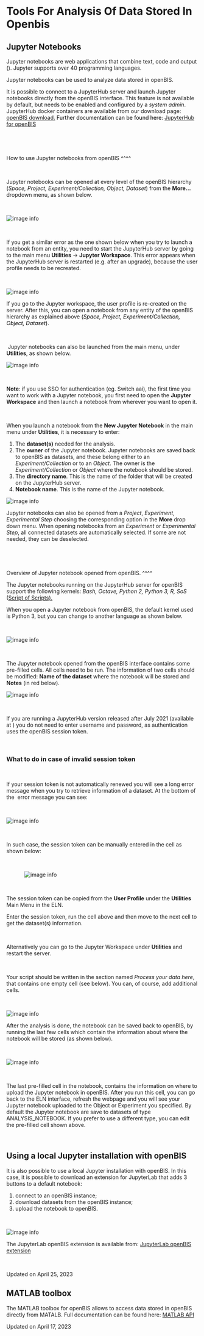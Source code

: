 Tools For Analysis Of Data Stored In Openbis
====
 
Jupyter Notebooks
----



  
Jupyter notebooks are web applications
that combine text, code and output (). Jupyter
supports over 40 programming languages.

Jupyter notebooks can be used to analyze
data stored in openBIS.  
  

It is possible to connect to a JupyterHub
server and launch Jupyter notebooks directly from the openBIS interface.
This feature is not available by default, but needs to be enabled and
configured by a *system admin*. JupyterHub docker containers are
available from our download page: [openBIS
download.](https://wiki-bsse.ethz.ch/display/bis/openBIS+Download+Page)<span
style="color: #000000;"> Further documentation can be found
here: [JupyterHub for
openBIS](https://unlimited.ethz.ch/display/openBISDoc2010/JupyterHub+for+openBIS)  
  

 
-

How to use Jupyter notebooks from openBIS
^^^^

 

Jupyter notebooks can be opened at every
level of the openBIS hierarchy (*Space, Project, Experiment/Collection,
Object, Dataset*) from the **More…** dropdown menu, as shown
below.

 

![image info](img/Screenshot-2020-05-29-at-09.31.49-300x202.png)

 

If you get a similar error as the one shown below when you try to launch
a notebook from an entity, you need to start the JupyterHub server by
going to the main menu **Utilities** -&gt; **Jupyter Workspace**. This
error appears when the JupyterHub server is restarted (e.g. after an
upgrade), because the user profile needs to be recreated.

 

![image info](img/Screenshot-2022-11-15-at-11.39.05.png)

If you go to the Jupyter workspace, the user profile is re-created on
the server. After this, you can open a notebook from any entity of the
openBIS hierarchy as explained above <span
style="color: #000000;">(*Space, Project, Experiment/Collection, Object,
Dataset*).

 

 Jupyter notebooks can also be launched
from the main menu, under **Utilities**, as shown below.

![image info](img/jupyter-navigation-menu.png)

 

**Note**: if you use SSO for authentication (eg. Switch aai), the first
time you want to work with a Jupyter notebook, you first need to open
the **Jupyter Workspace** and then launch a notebook from wherever you
want to open it.

 

When you launch a notebook from the **New
Jupyter Notebook** in the main menu under **Utilities**, it is necessary
to enter:  
  

1.  The **dataset(s)** needed for the
    analysis. 
2.  The **owner** of the Jupyter notebook.
    Jupyter notebooks are saved back to openBIS as datasets, and these
    belong either to an *Experiment/Collection* or to an *Object*. The
    owner is the *Experiment/Collection* or *Object* where the notebook
    should be stored.
3.  The **directory name**. This is the
    name of the folder that will be created on the JupyterHub
    server.
4.  **Notebook name**. This is the name of
    the Jupyter notebook.

![image info](img/jupyter-1024x316.png)

Jupyter notebooks can also be opened from a *Project*, *Experiment*,
*Experimental Step* choosing the corresponding option in the **More**
drop down menu. When opening notebooks from an *Experiment* or
*Experimental Step*, all connected datasets are automatically selected.
If some are not needed, they can be deselected. 

 
-

Overview of Jupyter notebook opened from openBIS.
^^^^

The Jupyter notebooks running on the JupyterHub server for openBIS
support the following kernels: *Bash, Octave, Python 2, Python 3, R,
SoS* ([Script of Scripts).](https://vatlab.github.io/sos-docs/)

When you open a Jupyter notebook from openBIS, the default kernel used
is Python 3, but you can change to another language as shown below.

 

![image info](img/jupyter-kernels.png)

 

  
The Jupyter notebook opened from the
openBIS interface contains some pre-filled cells. All cells need to be
run. The information of two cells should be modified: **Name of the
dataset** where the notebook will be stored and **Notes** (in red
below).

![image info](img/jupyter-1.png)

 

If you are running a JupyterHub version released after July 2021
(available at ) you do not need to
enter username and password, as authentication uses the openBIS session
token.

 

### What to do in case of invalid session token

 

If your session token is not automatically renewed you will see a long
error message when you try to retrieve information of a dataset. At the
bottom of the  error message you can see:

 

![image info](https://openbis.ch/wp-content/uploads/2022/03/invalid-session-token-error-1024x58.jpg)

 

In such case, the session token can be manually entered in the cell as
shown below:

 

           
![image info](img/manual-session-token-1024x135.png)

 

The session token can be copied from the **User Profile** under the
**Utilities** Main Menu in the ELN. 

Enter the session token, run the cell above and then move to the next
cell to get the dataset(s) information.

 

Alternatively you can go to the Jupyter Workspace under **Utilities**
and restart the server.

 

Your script should be written in the
section named *Process your data here*, that contains one empty cell
(see below). You can, of course, add additional cells.

 

![image info](img/jupyter-2-1024x470.png)

After the analysis is done, the notebook
can be saved back to openBIS, by running the last few cells which
contain the information about where the notebook will be stored (as
shown below).

 

![image info](img/jupyter_notebook_save_dataset-1024x553.png)

 

The last pre-filled cell in the notebook, contains the information on
where to upload the Jupyter notebook in openBIS. After you run this
cell, you can go back to the ELN interface, refresh the webpage and you
will see your Jupyter notebook uploaded to the Object or Experiment you
specified. By default the Jupyter notebook are save to datasets of type
ANALYSIS\_NOTEBOOK. If you prefer to use a different type, you can edit
the pre-filled cell shown above.

 

Using a local Jupyter installation with openBIS
----

It is also possible to use a local Jupyter installation with openBIS. In
this case, it is possible to download an extension for JupyterLab that
adds 3 buttons to a default notebook: 

1.  connect to an openBIS instance;
2.  download datasets from the openBIS instance;
3.  upload the notebook to openBIS.

 

![image info](img/jupyter-notebook-buttons.png)

The JupyterLab openBIS extension is
available from: [JupyterLab openBIS
extension](https://www.npmjs.com/package/jupyterlab-openbis)

 



Updated on April 25, 2023
 
MATLAB toolbox
----



  
The MATLAB toolbox for openBIS allows to access data stored in openBIS
directly from MATALB. Full documentation can be found here: [MATLAB
API](https://sissource.ethz.ch/sispub/openbis/-/tree/master/api-openbis-matlab)

Updated on April 17, 2023
